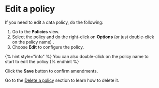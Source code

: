 # Edit a policy

If you need to edit a data policy, do the following:

1. Go to the **Policies** view.
2. Select the policy and do the right-click on **Options** (or just double-click on the policy name) .
3. Choose **Edit** to configure the policy.

{% hint style="info" %}
You can also double-click on the policy name to start to edit the policy
{% endhint %}

&#x20;Click the **Save** button to confirm amendments. &#x20;

Go to the [Delete a policy](https://storware.gitbook.io/kodo-for-cloud-office365/administration/kodo-organization-admin-guide/policies/delete-a-policy) section to learn how to delete it.
